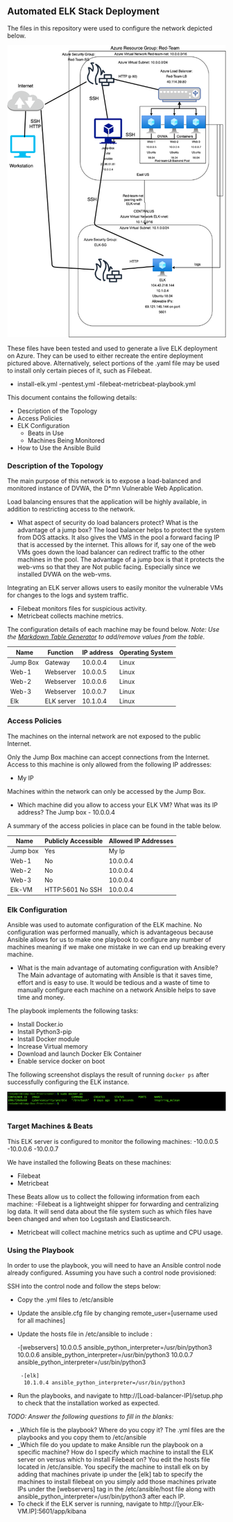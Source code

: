 ## Automated ELK Stack Deployment

The files in this repository were used to configure the network depicted below.

![](Diagrams/elk-diagram.png)

These files have been tested and used to generate a live ELK deployment on Azure. They can be used to either recreate the entire deployment pictured above. Alternatively, select portions of the .yaml file may be used to install only certain pieces of it, such as Filebeat.

  - install-elk.yml
  -pentest.yml
  -filebeat-metricbeat-playbook.yml

This document contains the following details:
- Description of the Topology
- Access Policies
- ELK Configuration
  - Beats in Use
  - Machines Being Monitored
- How to Use the Ansible Build


### Description of the Topology

The main purpose of this network is to expose a load-balanced and monitored instance of DVWA, the D*mn Vulnerable Web Application.

Load balancing ensures that the application will be highly available, in addition to restricting access to the network.
-  What aspect of security do load balancers protect? What is the advantage of a jump box? 
The load balancer helps to protect the system from DOS attacks.  It also gives the VMS in the pool a forward facing IP that is accessed by the internet.
This allows for if, say one of the web VMs goes down the load balancer can redirect traffic to the other machines in the pool.  The advantage of a jump box is that it protects the web-vms so that they are 
Not public facing.  Especially since we installed DVWA on the web-vms.

Integrating an ELK server allows users to easily monitor the vulnerable VMs for changes to the logs and system traffic.
- Filebeat monitors files for suspicious activity.
- Metricbeat collects machine metrics.

The configuration details of each machine may be found below.
_Note: Use the [Markdown Table Generator](http://www.tablesgenerator.com/markdown_tables) to add/remove values from the table_.

| Name     | Function   | IP address | Operating System |
|----------|------------|------------|------------------|
| Jump Box | Gateway    | 10.0.0.4   | Linux            |
| Web-1    | Webserver  | 10.0.0.5   | Linux            |
| Web-2    | Webserver  | 10.0.0.6   | Linux            |
| Web-3    | Webserver  | 10.0.0.7   | Linux            |
| Elk      | ELK server | 10.1.0.4   | Linux            | |

### Access Policies

The machines on the internal network are not exposed to the public Internet. 

Only the Jump Box machine can accept connections from the Internet. Access to this machine is only allowed from the following IP addresses:
- My IP

Machines within the network can only be accessed by the Jump Box.
- Which machine did you allow to access your ELK VM? What was its IP address? 
   The Jump box - 10.0.0.4


A summary of the access policies in place can be found in the table below.

| Name     | Publicly Accessible | Allowed IP Addresses    |
|----------|---------------------|-------------------------|
| Jump box | Yes                 | My Ip                   |
| Web-1    | No                  | 10.0.0.4                |
| Web-2    | No                  | 10.0.0.4                |
| Web-3    | No                  | 10.0.0.4                |
| Elk-VM   | HTTP:5601 No SSH    | 10.0.0.4                |

### Elk Configuration

Ansible was used to automate configuration of the ELK machine. No configuration was performed manually, which is advantageous because Ansible allows for us to make one playbook to configure any number of machines meaning if we make one mistake in we can end up breaking every machine.
- What is the main advantage of automating configuration with Ansible?
  The Main advantage of automating with Ansible is that it saves time, effort and is easy to use.  It would be tedious and a waste of time to manually configure each machine on a network Ansible helps to save time and money.

The playbook implements the following tasks:
- Install Docker.io
- Install Python3-pip
- Install Docker module
- Increase Virtual memory
- Download and launch Docker Elk Container
- Enable service docker on boot

The following screenshot displays the result of running `docker ps` after successfully configuring the ELK instance.

![](Diagrams/docker-ps-output.png)

### Target Machines & Beats
This ELK server is configured to monitor the following machines:
-10.0.0.5 
-10.0.0.6 
-10.0.0.7

We have installed the following Beats on these machines:
- Filebeat
- Metricbeat

These Beats allow us to collect the following information from each machine:
-Filebeat is a lightweight shipper for forwarding and centralizing log data.  It will send data about the file system such as which files have been changed and when too Logstash and Elasticsearch.
- Metricbeat will collect machine metrics such as uptime and CPU usage.

### Using the Playbook
In order to use the playbook, you will need to have an Ansible control node already configured. Assuming you have such a control node provisioned: 

SSH into the control node and follow the steps below:
- Copy the .yml files to /etc/ansible 
- Update the ansible.cfg file by changing remote_user=[username used for all machines]
- Update the hosts file in /etc/ansible to include :

	-[webservers]
	10.0.0.5 ansible_python_interpreter=/usr/bin/python3
        10.0.0.6 ansible_python_interpreter=/usr/bin/python3
        10.0.0.7 ansible_python_interpreter=/usr/bin/python3
    
       -[elk]
        10.1.0.4 ansible_python_interpreter=/usr/bin/python3

- Run the playbooks, and navigate to http://[Load-balancer-IP]/setup.php to check that the installation worked as expected.

_TODO: Answer the following questions to fill in the blanks:_
- _Which file is the playbook? Where do you copy it? The .yml files are the playbooks and you copy them to /etc/ansible 
- _Which file do you update to make Ansible run the playbook on a specific machine? How do I specify which machine to install the ELK server on versus which to install Filebeat on? You edit the hosts file located in /etc/ansible.  You specify the machine to install elk on by adding that machines private ip under the [elk] tab to specify the machines to install filebeat on you simply add those machines private IPs under the [webservers] tag in the /etc/ansible/host file along with ansible_python_interpreter=/usr/bin/python3 after each IP.
- To check if the ELK server is running, navigate to http://[your.Elk-VM.IP]:5601/app/kibana



